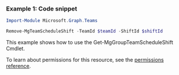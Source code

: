 ### Example 1: Code snippet

```powershellImport-Module Microsoft.Graph.Teams

Remove-MgTeamScheduleShift -TeamId $teamId -ShiftId $shiftId
```
This example shows how to use the Get-MgGroupTeamScheduleShift Cmdlet.
To learn about permissions for this resource, see the [permissions reference](/graph/permissions-reference).

